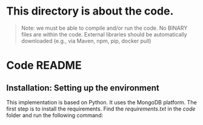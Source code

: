 # This directory is about the code.
>Note: we must be able to compile and/or run the code. No BINARY files are within the code. External libraries should be automatically downloaded (e.g., via Maven, npm, pip, docker pull)

# Code README

## Installation: Setting up the environment

This implementation is based on Python. It uses the MongoDB platform. The first step is to install the requirements. Find the *requirements.txt* in the *code* folder and run the following command:

